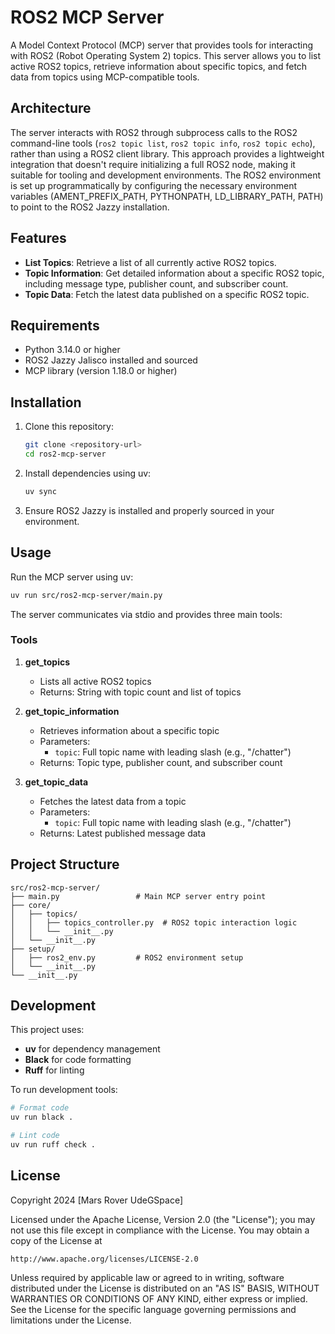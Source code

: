 # ROS2 MCP Server

A Model Context Protocol (MCP) server that provides tools for interacting with ROS2 (Robot Operating System 2) topics. This server allows you to list active ROS2 topics, retrieve information about specific topics, and fetch data from topics using MCP-compatible tools.

## Architecture

The server interacts with ROS2 through subprocess calls to the ROS2 command-line tools (`ros2 topic list`, `ros2 topic info`, `ros2 topic echo`), rather than using a ROS2 client library. This approach provides a lightweight integration that doesn't require initializing a full ROS2 node, making it suitable for tooling and development environments. The ROS2 environment is set up programmatically by configuring the necessary environment variables (AMENT_PREFIX_PATH, PYTHONPATH, LD_LIBRARY_PATH, PATH) to point to the ROS2 Jazzy installation.

## Features

- **List Topics**: Retrieve a list of all currently active ROS2 topics.
- **Topic Information**: Get detailed information about a specific ROS2 topic, including message type, publisher count, and subscriber count.
- **Topic Data**: Fetch the latest data published on a specific ROS2 topic.

## Requirements

- Python 3.14.0 or higher
- ROS2 Jazzy Jalisco installed and sourced
- MCP library (version 1.18.0 or higher)

## Installation

1. Clone this repository:
   ```bash
   git clone <repository-url>
   cd ros2-mcp-server
   ```

2. Install dependencies using uv:
   ```bash
   uv sync
   ```

3. Ensure ROS2 Jazzy is installed and properly sourced in your environment.

## Usage

Run the MCP server using uv:

```bash
uv run src/ros2-mcp-server/main.py
```

The server communicates via stdio and provides three main tools:

### Tools

1. **get_topics**
   - Lists all active ROS2 topics
   - Returns: String with topic count and list of topics

2. **get_topic_information**
   - Retrieves information about a specific topic
   - Parameters:
     - `topic`: Full topic name with leading slash (e.g., "/chatter")
   - Returns: Topic type, publisher count, and subscriber count

3. **get_topic_data**
   - Fetches the latest data from a topic
   - Parameters:
     - `topic`: Full topic name with leading slash (e.g., "/chatter")
   - Returns: Latest published message data

## Project Structure

```
src/ros2-mcp-server/
├── main.py                 # Main MCP server entry point
├── core/
│   ├── topics/
│   │   ├── topics_controller.py  # ROS2 topic interaction logic
│   │   └── __init__.py
│   └── __init__.py
├── setup/
│   ├── ros2_env.py         # ROS2 environment setup
│   └── __init__.py
└── __init__.py
```

## Development

This project uses:
- **uv** for dependency management
- **Black** for code formatting
- **Ruff** for linting

To run development tools:

```bash
# Format code
uv run black .

# Lint code
uv run ruff check .
```

## License

Copyright 2024 [Mars Rover UdeGSpace]

Licensed under the Apache License, Version 2.0 (the "License");
you may not use this file except in compliance with the License.
You may obtain a copy of the License at

    http://www.apache.org/licenses/LICENSE-2.0

Unless required by applicable law or agreed to in writing, software
distributed under the License is distributed on an "AS IS" BASIS,
WITHOUT WARRANTIES OR CONDITIONS OF ANY KIND, either express or implied.
See the License for the specific language governing permissions and
limitations under the License.